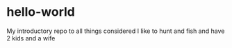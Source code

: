 # hello-world
My introductory repo to all things considered
I like to hunt and fish and have 2 kids and a wife
